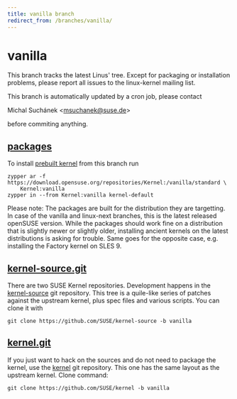 ```yaml
---
title: vanilla branch
redirect_from: /branches/vanilla/
---
```

# vanilla
This branch tracks the latest Linus' tree. Except for packaging or
installation problems, please report all issues to the linux-kernel
mailing list.

This branch is automatically updated by a cron job, please contact

Michal Suchánek <[msuchanek@suse.de](mailto:msuchanek@suse.de?subject=vanilla%20branch)>

before commiting anything.


## [packages](https://download.opensuse.org/repositories/Kernel:/vanilla)
To install
[prebuilt kernel](https://download.opensuse.org/repositories/Kernel:/vanilla)
from this branch run

```
zypper ar -f https://download.opensuse.org/repositories/Kernel:/vanilla/standard \
    Kernel:vanilla
zypper in --from Kernel:vanilla kernel-default
```

Please note: The packages are built for the distribution they are
targetting. In case of the vanilla and linux-next branches, this is the
latest released openSUSE version. While the packages should work
fine on a distribution that is slightly newer or slightly older,
installing ancient kernels on the latest distributions is asking for
trouble. Same goes for the opposite case, e.g. installing the Factory
kernel on SLES 9.

## [kernel-source.git](https://github.com/SUSE/kernel-source/tree/vanilla)
There are two SUSE Kernel repositories. Development happens in the
[kernel-source](https://github.com/SUSE/kernel-source/tree/vanilla)
git repository. This tree is a quile-like series of patches against the
upstream kernel, plus spec files and various scripts. You can clone it
with

```
git clone https://github.com/SUSE/kernel-source -b vanilla
```

## [kernel.git](https://github.com/SUSE/kernel/tree/vanilla)
If you just want to hack on the sources and do not need to package the
kernel, use the [kernel](https://github.com/SUSE/kernel/tree/vanilla)
git repository. This one has the same layout as the upstream kernel. Clone
command:

```
git clone https://github.com/SUSE/kernel -b vanilla
```


